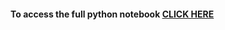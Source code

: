 
#### To access the full python notebook [CLICK HERE](https://github.com/sahermuhamed1/Logistics-Regression-From-Scratch-Classification/blob/main/Logistics%20Regression.ipynb)
